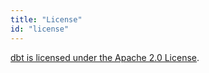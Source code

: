 ```yaml
---
title: "License"
id: "license"
---
```


[dbt is licensed under the Apache 2.0 License](https://github.com/fishtown-analytics/dbt).
